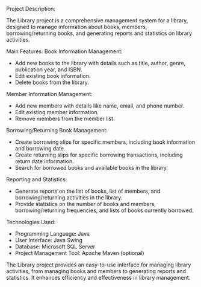 Project Description:

The Library project is a comprehensive management system for a library, designed to manage information about books, members, borrowing/returning books, and generating reports and statistics on library activities.

Main Features:
Book Information Management:
* Add new books to the library with details such as title, author, genre, publication year, and ISBN.
* Edit existing book information.
* Delete books from the library.

Member Information Management:
* Add new members with details like name, email, and phone number.
* Edit existing member information.
* Remove members from the member list.

Borrowing/Returning Book Management:
* Create borrowing slips for specific members, including book information and borrowing date.
* Create returning slips for specific borrowing transactions, including return date information.
* Search for borrowed books and available books in the library.

Reporting and Statistics:
* Generate reports on the list of books, list of members, and borrowing/returning activities in the library.
* Provide statistics on the number of books and members, borrowing/returning frequencies, and lists of books currently borrowed.

Technologies Used:
* Programming Language: Java
* User Interface: Java Swing
* Database: Microsoft SQL Server
* Project Management Tool: Apache Maven (optional)

The Library project provides an easy-to-use interface for managing library activities, from managing books and members to generating reports and statistics. It enhances efficiency and effectiveness in library management.
